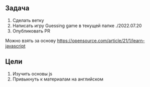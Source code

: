 ## Задача

1. Сделать ветку
2. Написать игру Guessing game в текущей папке ./2022.07.20
3. Опубликовать PR

Можно взять за основу https://opensource.com/article/21/1/learn-javascript

## Цели
1. Изучить основы js
2. Привыкнуть к материалам на английском